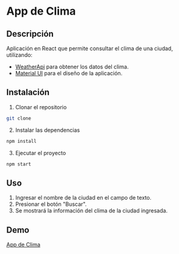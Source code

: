 # App de Clima
## Descripción
Aplicación en React que permite consultar el clima de una ciudad, utilizando:
- [WeatherApi](https://www.weatherapi.com/) para obtener los datos del clima.
- [Material UI](https://mui.com/) para el diseño de la aplicación.

## Instalación
1. Clonar el repositorio
```bash
git clone
```
2. Instalar las dependencias
```bash
npm install
```
3. Ejecutar el proyecto
```bash
npm start
```
## Uso
1. Ingresar el nombre de la ciudad en el campo de texto.
2. Presionar el botón "Buscar".
3. Se mostrará la información del clima de la ciudad ingresada.
## Demo
[App de Clima]()